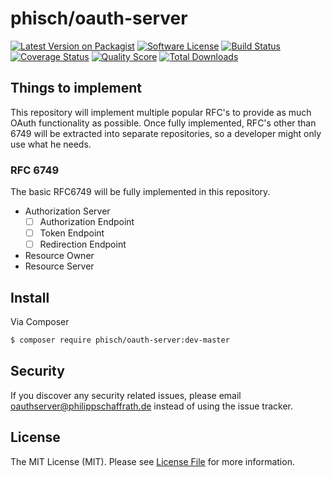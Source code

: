 # phisch/oauth-server

[![Latest Version on Packagist][ico-version]][link-packagist]
[![Software License][ico-license]](LICENSE)
[![Build Status][ico-travis]][link-travis]
[![Coverage Status][ico-scrutinizer]][link-scrutinizer]
[![Quality Score][ico-code-quality]][link-code-quality]
[![Total Downloads][ico-downloads]][link-downloads]


## Things to implement
This repository will implement multiple popular RFC's to provide as much OAuth functionality as possible. Once fully implemented, RFC's other than 6749 will be extracted into separate repositories, so a developer might only use what he needs.

### RFC 6749
The basic RFC6749 will be fully implemented in this repository.

 - Authorization Server
   - [ ] Authorization Endpoint
   - [ ] Token Endpoint
   - [ ] Redirection Endpoint
 - Resource Owner
 - Resource Server

## Install

Via Composer

``` bash
$ composer require phisch/oauth-server:dev-master
```

## Security

If you discover any security related issues, please email oauthserver@philippschaffrath.de instead of using the issue tracker.

## License

The MIT License (MIT). Please see [License File](LICENSE) for more information.

[ico-version]: https://img.shields.io/packagist/v/phisch/oauth-server.svg?style=flat-square
[ico-license]: https://img.shields.io/badge/license-MIT-brightgreen.svg?style=flat-square
[ico-travis]: https://img.shields.io/travis/phisch/oauth-server/master.svg?style=flat-square
[ico-scrutinizer]: https://img.shields.io/scrutinizer/coverage/g/phisch/oauth-server.svg?style=flat-square
[ico-code-quality]: https://img.shields.io/scrutinizer/g/phisch/oauth-server.svg?style=flat-square
[ico-downloads]: https://img.shields.io/packagist/dt/phisch/oauth-server.svg?style=flat-square

[link-packagist]: https://packagist.org/packages/phisch/oauth-server
[link-travis]: https://travis-ci.org/phisch/oauth-server
[link-scrutinizer]: https://scrutinizer-ci.com/g/phisch/oauth-server/code-structure
[link-code-quality]: https://scrutinizer-ci.com/g/phisch/oauth-server
[link-downloads]: https://packagist.org/packages/phisch/oauth-server
[link-author]: https://github.com/PhilippSchaffrath